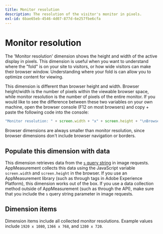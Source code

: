 ```yaml
---
title: Monitor resolution
description: The resolution of the visitor's monitor in pixels.
exl-id: 6bae65eb-4546-4d07-877d-6e257fbe6cfa
---
```

# Monitor resolution

The 'Monitor resolution' dimension shows the height and width of the active display in pixels. This dimension is useful when you want to understand where the "fold" is on your site to visitors, or how wide visitors can make their browser window. Understanding where your fold is can allow you to optimize content for viewing.

This dimension is different than browser height and width. Browser height/width is the number of pixels within the viewable browser space, while monitor resolution is the number of pixels of the entire monitor. If you would like to see the difference between these two variables on your own machine, open the browser console (F12 on most browsers) and copy + paste the following code into the console:

```js
"Monitor resolution: " + screen.width + "x" + screen.height + "\nBrowser resolution: " + window.innerWidth + "x" + window.innerHeight;
```

Browser dimensions are always smaller than monitor resolution, since browser dimensions don't include browser navigation or borders.

## Populate this dimension with data

This dimension retrieves data from the [`s` query string](/help/implement/validate/query-parameters.md) in image requests. AppMeasurement collects this data using the JavaScript variable `screen.width` and `screen.height` in the browser. If you use an AppMeasurement library (such as through tags in Adobe Experience Platform), this dimension works out of the box. If you use a data collection method outside of AppMeasurement (such as through the API), make sure that you include the `s` query string parameter in image requests.

## Dimension items

Dimension items include all collected monitor resolutions. Example values include `1920 x 1080`, `1366 x 768`, and `1280 x 720`.
